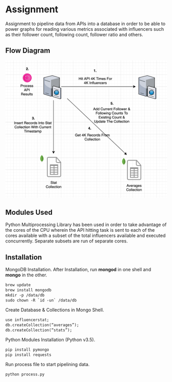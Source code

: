 # Assignment

Assignment to pipeline data from APIs into a database in order to be able to power graphs for reading various metrics associated with influencers such as their follower count, following count, follower ratio and others.

## Flow Diagram

![Flow Diagram](https://github.com/linkedafaque/Assignment/blob/master/FlowDiagram.png)

## Modules Used

Python Multiprocessing Library has been used in order to take advantage of the cores of the CPU wherein the API hitting task is sent to each of the cores available with a subset of the total influencers available and executed concurrently. Separate subsets are run of separate cores.

## Installation

MongoDB Installation. After Installation, run **mongod** in one shell and **mongo** in the other.
```
brew update
brew install mongodb
mkdir -p /data/db
sudo chown -R `id -un` /data/db
```

Create Database & Collections in Mongo Shell.
```
use influencerstat;
db.createCollection(“averages”);
db.createCollection(“stats”);
```

Python Modules Installation (Python v3.5).
```
pip install pymongo
pip install requests
```

Run process file to start pipelining data.
```
python process.py
```
